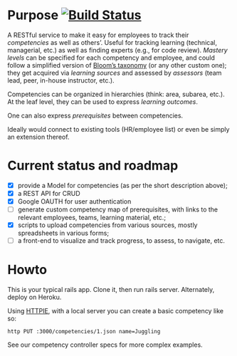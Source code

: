 # Purpose [![Build Status](https://travis-ci.org/DerekStride/competency-tracker.svg?branch=master)](https://travis-ci.org/DerekStride/competency-tracker)

A RESTful service to make it easy for employees to track their *competencies* as well as others’. Useful for tracking learning (technical, managerial, etc.) as well as finding experts (e.g., for code review). *Mastery levels* can be specified for each competency and employee, and could follow a simplified version of [Bloom’s taxonomy](https://en.wikipedia.org/wiki/Bloom%27s_taxonomy) (or any other custom one); they get acquired via *learning sources* and assessed by *assessors* (team lead, peer, in-house instructor, etc.).

Competencies can be organized in hierarchies (think: area, subarea, etc.). At the leaf level, they can be used to express *learning outcomes*.

One can also express *prerequisites* between competencies.

Ideally would connect to existing tools (HR/employee list) or even be simply an extension thereof.

# Current status and roadmap

- [x] provide a Model for competencies (as per the short description above);
- [x] a REST API for CRUD
- [x] Google OAUTH for user authentication
- [ ] generate custom competency map of prerequisites, with links to the relevant employees, teams, learning material, etc.;
- [x] scripts to upload competencies from various sources, mostly spreadsheets in various forms;
- [ ] a front-end to visualize and track progress, to assess, to navigate, etc.

# Howto

This is your typical rails app. Clone it, then run rails server. Alternately, deploy on Heroku.

Using [HTTPIE](https://github.com/jkbrzt/httpie), with a local server you can create a basic competency like so:

`http PUT :3000/competencies/1.json name=Juggling`

See our competency controller specs for more complex examples.
